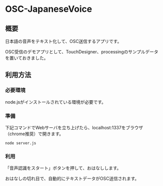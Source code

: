 # OSC-JapaneseVoice
## 概要
日本語の音声をテキスト化して、OSC送信するアプリです。

OSC受信のデモアプリとして、TouchDesigner、processingのサンプルデータを置いておきました。

## 利用方法
### 必要環境
node.jsがインストールされている環境が必要です。

### 準備

下記コマンドでWebサーバを立ち上げたら、localhost:1337をブラウザ（chrome推奨）で開きます。

```shell
node server.js
```

### 利用

「音声認識をスタート」ボタンを押して、おはなしします。

おはなしの切れ目で、自動的にテキストデータがOSC送信されます。
